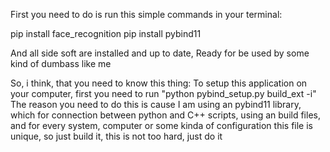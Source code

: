 First you need to do is run this simple commands in your terminal:

pip install face_recognition
pip install pybind11

And all side soft are installed and up to date, Ready for be used by some kind of dumbass like me

So, i think, that you need to know this thing:
To setup this application on your computer, first you need to run "python pybind_setup.py build_ext -i" 
The reason you need to do this is cause I am using an pybind11 library, which for connection between python and C++ scripts, using an build files, and for every system, computer or some kinda of configuration this file is unique, so just build it, this is not too hard, just do it